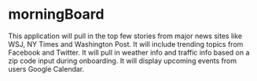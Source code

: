 # morningBoard


This application will pull in the top few stories from major news sites like WSJ, NY Times and Washington Post. It will include trending topics from Facebook and Twitter. It will pull in weather info and traffic info based on a zip code input during onboarding. It will display upcoming events from users Google Calendar. 
